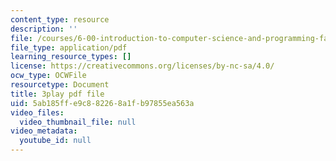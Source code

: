 ```yaml
---
content_type: resource
description: ''
file: /courses/6-00-introduction-to-computer-science-and-programming-fall-2008/5ab185ffe9c882268a1fb97855ea563a_QJ_MPc0TobI.pdf
file_type: application/pdf
learning_resource_types: []
license: https://creativecommons.org/licenses/by-nc-sa/4.0/
ocw_type: OCWFile
resourcetype: Document
title: 3play pdf file
uid: 5ab185ff-e9c8-8226-8a1f-b97855ea563a
video_files:
  video_thumbnail_file: null
video_metadata:
  youtube_id: null
---
```

